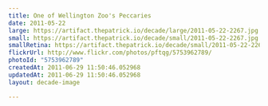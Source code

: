```yaml
---
title: One of Wellington Zoo's Peccaries
date: 2011-05-22
large: https://artifact.thepatrick.io/decade/large/2011-05-22-2267.jpg
small: https://artifact.thepatrick.io/decade/small/2011-05-22-2267.jpg
smallRetina: https://artifact.thepatrick.io/decade/small/2011-05-22-2267@2x.jpg
flickrUrl: http://www.flickr.com/photos/pftqg/5753962789/
photoId: "5753962789"
createdAt: 2011-06-29 11:50:46.052968
updatedAt: 2011-06-29 11:50:46.052968
layout: decade-image

---
```


